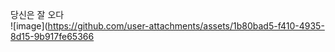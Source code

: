 당신은 잘 오다   
![image](https://github.com/user-attachments/assets/1b80bad5-f410-4935-8d15-9b917fe65366   
